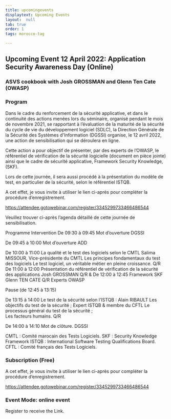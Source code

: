 ```yaml
---
title: upcomingevents
displaytext: Upcoming Events
layout:  null
tab: true
order: 1
tags: morocco-tag

---
```

## Upcoming Event 12 April 2022: Application Security Awareness Day (Online)
### ASVS cookbook with Josh GROSSMAN and Glenn Ten Cate (OWASP)

### Program

Dans le cadre du renforcement de la sécurité applicative, et dans le continuité des actions menées lors du séminaire, organisé pendant le mois de novembre 2021, se rapportant à l’évaluation de la maturité de la sécurité du cycle de vie du développement logiciel (SDLC), la Direction Générale de la Sécurité des Systèmes d'Information (DGSSI) organise, le 12 avril 2022, une action de sensibilisation qui se déroulera en ligne.

Cette action a pour objectif de présenter, par des experts de l’OWASP, le référentiel de vérification de la sécurité logicielle (document en pièce jointe) ainsi que le cadre de sécurité applicative, Framework Security Knowledge, (SKF).

Lors de cette journée, il sera aussi procédé à la présentation du modèle de test, en particulier de la sécurité, selon le référentiel ISTQB.

A cet effet, je vous invite à utiliser le lien ci-après pour compléter la procédure d’enregistrement. 

https://attendee.gotowebinar.com/register/3345299733466486544

Veuillez trouver ci-après l’agenda détaillé de cette journée de sensibilisation. 

Programme                                                                                           Intervention
De 09:30 à 09:45     Mot d’ouverture                                                                DGSSI

De 09:45 à 10:00     Mot d’ouverture                                                                ADD

De 10:00 à 11:00     La qualité et le test des logiciels selon le CMTL                              Salima MISSOUR, Vice-présidente du CMTL
                        Les principes fondamentaux du test des logiciels
                        Le test logiciel, un véritable métier en pleine croissance.
                     Q/R                                                               
De 11:00 à 12:00     Présentation du référentiel de vérification de la sécurité des applications    Josh GROSSMAN
                     Q/R                                                                            &
De 12:00 à 12:45     Framework SKF                                                                  Glenn TEN CATE
                     Q/R                                                                            Experts OWASP

Pause (de 12:45 à 13:15)

De 13:15 à 14:00     Le test de la sécurité selon l’ISTQB :                                         Alain RIBAULT
                         Les objectifs du test de la sécurité ;                                     Expert ISTQB & membre du CFTL
                         Le processus général du test de la sécurité ;    
                         Les facteurs humains.
                      Q/R

De 14:00 à 14:10      Mot de clôture.                                                               DGSSI


CMTL : Comité marocain des Tests Logiciels.
SKF : Security Knowledge Framework
ISTQB : International Software Testing Qualifications Board.
CFTL : Comité français des Tests Logiciels.

### Subscription (Free)
A cet effet, je vous invite à utiliser le lien ci-après pour compléter la procédure d’enregistrement. 

https://attendee.gotowebinar.com/register/3345299733466486544

### Event Mode: online event

Register to receive the Link.
